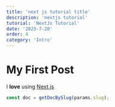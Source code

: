 ```yaml
---
title: 'next js tutorial title'
description: 'nextjs tutorial'
tutorial: 'NextJs Tutorial'
date: '2023-7-20' 
order: 4
category: 'Intro'
---
```


# My First Post

I **love** using [Next.js](https://nextjs.org/)

```js
const doc = getDocBySlug(params.slug);
```